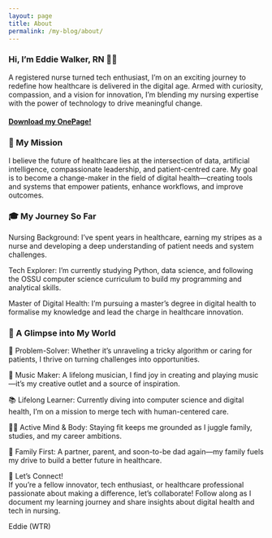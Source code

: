 ```yaml
---
layout: page
title: About
permalink: /my-blog/about/
---
```



### Hi, I’m Eddie Walker, RN 👨‍⚕️ <br>
A registered nurse turned tech enthusiast, I’m on an exciting journey to redefine how healthcare is delivered in the digital age. Armed with curiosity, compassion, and a vision for innovation, I’m blending my nursing expertise with the power of technology to drive meaningful change.  

#### [Download my OnePage!](https://walkertetrisranger.github.io/my-blog/assets/pdf/EdwardWalker_OnePage.pdf)  
  
### 🚀 My Mission<br>
I believe the future of healthcare lies at the intersection of data, artificial intelligence, compassionate leadership, and patient-centred care. My goal is to become a change-maker in the field of digital health—creating tools and systems that empower patients, enhance workflows, and improve outcomes.

### 🎓 My Journey So Far<br>
Nursing Background: I’ve spent years in healthcare, earning my stripes as a nurse and developing a deep understanding of patient needs and system challenges.  

Tech Explorer: I’m currently studying Python, data science, and following the OSSU computer science curriculum to build my programming and analytical skills.  

Master of Digital Health: I’m pursuing a master’s degree in digital health to formalise my knowledge and lead the charge in healthcare innovation.  


### 🌟 A Glimpse into My World<br>  
  
🧠 Problem-Solver: Whether it’s unraveling a tricky algorithm or caring for patients, I thrive on turning challenges into opportunities.  
  
🎵 Music Maker: A lifelong musician, I find joy in creating and playing music—it’s my creative outlet and a source of inspiration.  
  
📚 Lifelong Learner: Currently diving into computer science and digital health, I’m on a mission to merge tech with human-centered care.  
  
🏋️‍♂️ Active Mind & Body: Staying fit keeps me grounded as I juggle family, studies, and my career ambitions.  
  
🏡 Family First: A partner, parent, and soon-to-be dad again—my family fuels my drive to build a better future in healthcare.  
  
  
🤝 Let’s Connect!<br>
If you’re a fellow innovator, tech enthusiast, or healthcare professional passionate about making a difference, let’s collaborate! Follow along as I document my learning journey and share insights about digital health and tech in nursing.  


Eddie (WTR)   

